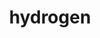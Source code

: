 ---
title: "hydrogen"
layout: cache
categories: [package, develop-2023-10-29]
meta: {"versions": ["1.5.1"], "compilers": ["gcc@=11.4.0", "gcc@=7.5.0", "gcc@=9.4.0", "oneapi@=2023.2.0"], "oss": ["ubuntu18.04", "ubuntu20.04"], "platforms": ["linux"], "targets": ["neoverse_v1", "ppc64le", "x86_64_v3"], "stacks": ["e4s", "e4s-neoverse_v1", "e4s-oneapi", "e4s-power", "radiuss", "root"], "num_specs": 5, "num_specs_by_stack": {"radiuss": 1, "root": 5, "e4s-neoverse_v1": 1, "e4s-power": 1, "e4s": 1, "e4s-oneapi": 1}}
spec_details: [{"hash": "lux3evgwcmliwjkmctlv3vuwh7sxqdzq", "compiler": "gcc@=7.5.0", "versions": ["1.5.1"], "os": "ubuntu18.04", "platform": "linux", "target": "x86_64_v3", "variants": ["~al", "blas=openblas", "build_system=cmake", "build_type=Release", "~cuda", "generator=ninja", "~half", "+int64", "~int64_blas", "~ipo", "~mpfr", "~omp_taskloops", "+openmp", "+openmp_blas", "~quad", "~rocm", "~scalapack", "+shared", "~test"], "stacks": ["radiuss", "root"], "size": "-", "tarball": "https://binaries.spack.io/releases/develop-2023-10-29/build_cache/linux-ubuntu18.04-x86_64_v3/gcc-7.5.0/hydrogen-1.5.1/linux-ubuntu18.04-x86_64_v3-gcc-7.5.0-hydrogen-1.5.1-lux3evgwcmliwjkmctlv3vuwh7sxqdzq.spack"}, {"hash": "bxzgh2k5yrl7wgzn46mnp6g44jso56kk", "compiler": "gcc@=11.4.0", "versions": ["1.5.1"], "os": "ubuntu20.04", "platform": "linux", "target": "neoverse_v1", "variants": ["~al", "blas=openblas", "build_system=cmake", "build_type=Release", "~cuda", "generator=ninja", "~half", "+int64", "~int64_blas", "~ipo", "~mpfr", "~omp_taskloops", "+openmp", "+openmp_blas", "~quad", "~rocm", "~scalapack", "+shared", "~test"], "stacks": ["e4s-neoverse_v1", "root"], "size": "-", "tarball": "https://binaries.spack.io/releases/develop-2023-10-29/build_cache/linux-ubuntu20.04-neoverse_v1/gcc-11.4.0/hydrogen-1.5.1/linux-ubuntu20.04-neoverse_v1-gcc-11.4.0-hydrogen-1.5.1-bxzgh2k5yrl7wgzn46mnp6g44jso56kk.spack"}, {"hash": "a6vfn5cuvvhvgglh3kovn5j2nfpynn5j", "compiler": "gcc@=9.4.0", "versions": ["1.5.1"], "os": "ubuntu20.04", "platform": "linux", "target": "ppc64le", "variants": ["~al", "blas=openblas", "build_system=cmake", "build_type=Release", "~cuda", "generator=ninja", "~half", "+int64", "~int64_blas", "~ipo", "~mpfr", "~omp_taskloops", "+openmp", "+openmp_blas", "~quad", "~rocm", "~scalapack", "+shared", "~test"], "stacks": ["root", "e4s-power"], "size": "-", "tarball": "https://binaries.spack.io/releases/develop-2023-10-29/build_cache/linux-ubuntu20.04-ppc64le/gcc-9.4.0/hydrogen-1.5.1/linux-ubuntu20.04-ppc64le-gcc-9.4.0-hydrogen-1.5.1-a6vfn5cuvvhvgglh3kovn5j2nfpynn5j.spack"}, {"hash": "n25zakkbuikfn2d5lkgyazo4l75g3end", "compiler": "gcc@=11.4.0", "versions": ["1.5.1"], "os": "ubuntu20.04", "platform": "linux", "target": "x86_64_v3", "variants": ["~al", "blas=openblas", "build_system=cmake", "build_type=Release", "~cuda", "generator=ninja", "~half", "+int64", "~int64_blas", "~ipo", "~mpfr", "~omp_taskloops", "+openmp", "+openmp_blas", "~quad", "~rocm", "~scalapack", "+shared", "~test"], "stacks": ["root", "e4s"], "size": "-", "tarball": "https://binaries.spack.io/releases/develop-2023-10-29/build_cache/linux-ubuntu20.04-x86_64_v3/gcc-11.4.0/hydrogen-1.5.1/linux-ubuntu20.04-x86_64_v3-gcc-11.4.0-hydrogen-1.5.1-n25zakkbuikfn2d5lkgyazo4l75g3end.spack"}, {"hash": "nxzbhtna4fhnjmde254t4dwuvrzxkhfu", "compiler": "oneapi@=2023.2.0", "versions": ["1.5.1"], "os": "ubuntu20.04", "platform": "linux", "target": "x86_64_v3", "variants": ["~al", "blas=openblas", "build_system=cmake", "build_type=Release", "~cuda", "generator=ninja", "~half", "+int64", "~int64_blas", "~ipo", "~mpfr", "~omp_taskloops", "+openmp", "+openmp_blas", "~quad", "~rocm", "~scalapack", "+shared", "~test"], "stacks": ["e4s-oneapi", "root"], "size": "-", "tarball": "https://binaries.spack.io/releases/develop-2023-10-29/build_cache/linux-ubuntu20.04-x86_64_v3/oneapi-2023.2.0/hydrogen-1.5.1/linux-ubuntu20.04-x86_64_v3-oneapi-2023.2.0-hydrogen-1.5.1-nxzbhtna4fhnjmde254t4dwuvrzxkhfu.spack"}]
---